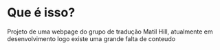 # Que é isso?
Projeto de uma webpage do grupo de tradução Matil Hill, atualmente em desenvolvimento logo existe uma grande falta de conteudo 